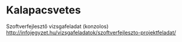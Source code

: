 # Kalapacsvetes
Szoftverfejlesztő vizsgafeladat (konzolos)
http://infojegyzet.hu/vizsgafeladatok/szoftverfejleszto-projektfeladat/
